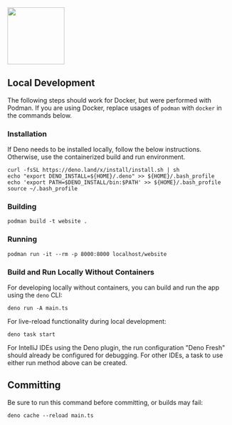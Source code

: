 <img src="/logo.svg" width="128px" height="128px" />

## Local Development

The following steps should work for Docker, but were performed with Podman.
If you are using Docker, replace usages of `podman` with `docker` in the commands below.

### Installation

If Deno needs to be installed locally, follow the below instructions.
Otherwise, use the containerized build and run environment.

```shell
curl -fsSL https://deno.land/x/install/install.sh | sh
echo "export DENO_INSTALL=${HOME}/.deno" >> ${HOME}/.bash_profile
echo 'export PATH=$DENO_INSTALL/bin:$PATH' >> ${HOME}/.bash_profile
source ~/.bash_profile
```

### Building

```shell
podman build -t website .
```

### Running

```shell
podman run -it --rm -p 8000:8000 localhost/website
```

### Build and Run Locally Without Containers

For developing locally without containers, you can build and run the app using the `deno` CLI:

```shell
deno run -A main.ts 
```

For live-reload functionality during local development:

```shell
deno task start
```

For IntelliJ IDEs using the Deno plugin, the run configuration "Deno Fresh" should already be configured for debugging.
For other IDEs, a task to use either run method above can be created.

## Committing

Be sure to run this command before committing, or builds may fail:

```shell
deno cache --reload main.ts
```

